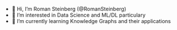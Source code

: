 - 👋 Hi, I’m Roman Steinberg (@RomanSteinberg)
- 👀 I’m interested in Data Science and ML/DL particulary
- 🌱 I’m currently learning Knowledge Graphs and their applications

<!---
- 💞️ I’m looking to collaborate on ...
- 📫 How to reach me ...

RomanSteinberg/RomanSteinberg is a ✨ special ✨ repository because its `README.md` (this file) appears on your GitHub profile.
You can click the Preview link to take a look at your changes.
--->
